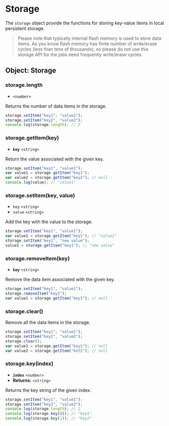 # Storage

The `storage` object provide the functions for storing key-value items in local persistent storage.

> Please note that typically internal flash memory is used to store data items. As you know flash memory has finite number of write/erase cycles \(less than tens of thousands\), so please do not use this storage API for the jobs need frequently write/erase cycles.

## Object: Storage

### storage.length

* `<number>`

Returns the number of data items in the storage.

```javascript
storage.setItem("key1", "value1");
storage.setItem("key2", "value2");
console.log(storage.length); // 2
```

### storage.getItem\(key\)

* **`key`** `<string>` 

Return the value associated with the given key.

```javascript
storage.setItem("key1", "value1");
var value1 = storage.getItem("key1");
var value2 = storage.getItem("key2"); // null
console.log(value); // "value1"
```

### storage.setItem\(key, value\)

* `key` `<string>` 
* `value` `<string>` 

Add the key with the value to the storage.

```javascript
storage.setItem("key1", "value1");
var value1 = storage.getItem("key1"); // "value1"
storage.setItem("key1", "new value");
value1 = storage.getItem("key1"); // "new value"
```

### storage.removeItem\(key\)

* **`key`** `<string>` 

Remove the data item associated with the given key.

```javascript
storage.setItem("key1", "value1");
storage.removeItem("key1");
var value1 = storage.getItem("key1"); // null
```

### storage.clear\(\)

Remove all the data items in the storage.

```javascript
storage.setItem("key1", "value1");
storage.setItem("key2", "value2");
storage.clear();
var value1 = storage.getItem("key1"); // null
var value2 = storage.getItem("ket2"); // null
```

### storage.key\(index\)

* **`index`** `<number>` 
* **Returns:** `<string>` 

Returns the key string of the given index.

```javascript
storage.setItem("key1", "value1");
storage.setItem("key2", "value2");
console.log(storage.length); // 2
console.log(storage.key(0)); // "key1"
console.log(storage.key(1)); // "key2"
```

